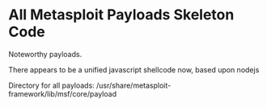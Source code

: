 # All Metasploit Payloads Skeleton Code

Noteworthy payloads.

There appears to be a unified javascript shellcode now, based upon nodejs

Directory for all payloads: /usr/share/metasploit-framework/lib/msf/core/payload

